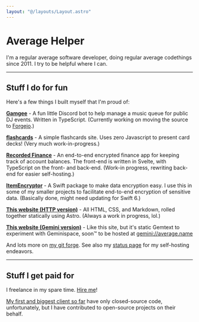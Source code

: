 ```yaml
---
layout: "@/layouts/Layout.astro"
---
```


# Average Helper

I'm a regular average software developer, doing regular average codethings since 2011. I try to be helpful where I can.

---

## Stuff I do for fun

Here's a few things I built myself that I'm proud of:

[**Gamgee**](https://github.com/AverageHelper/Gamgee) - A fun little Discord bot to help manage a music queue for public DJ events. Written in TypeScript. (Currently working on moving the source to [Forgejo](https://git.average.name/AverageHelper?tab=repositories).)

[**flashcards**](https://flashcards.average.name) - A simple flashcards site. Uses zero Javascript to present card decks! (Very much work-in-progress.)

[**Recorded Finance**](https://recorded.finance) - An end-to-end encrypted finance app for keeping track of account balances. The front-end is written in Svelte, with TypeScript on the front- and back-end. (Work-in progress, rewriting back-end for easier self-hosting.)

[**ItemEncryptor**](https://github.com/AverageHelper/ItemEncryptor) - A Swift package to make data encryption easy. I use this in some of my smaller projects to facilitate end-to-end encryption of sensitive data. (Basically done, might need updating for Swift 6.)

[**This website (HTTP version)**](https://git.average.name/AverageHelper/portfolio) - All HTML, CSS, and Markdown, rolled together statically using Astro. (Always a work in progress, lol.)

[**This website (Gemini version)**](https://git.average.name/AverageHelper/portfolio-gemini) - Like this site, but it's static Gemtext to experiment with Geminispace, soon™ to be hosted at [gemini://average.name](gemini://average.name)

And lots more on [my git forge](https://git.average.name/AverageHelper?tab=repositories). See also my [status page](https://status.average.name) for my self-hosting endeavors.

<!-- TODO: Add a thing about Rainverse Wiki. That's not something I did *myself*, but a project I'm on that I'm proud of. Probs don't mention that I own the domain, since I don't want that to be forever. Maybe reorganize this part? Use a /now page for projects? Idk -->

---

## Stuff I get paid for

I freelance in my spare time. [Hire me](/work)!

[My first and biggest client so far](https://github.com/Inventory-Shield/) have only closed-source code, unfortunately, but I have contributed to open-source projects on their behalf.
